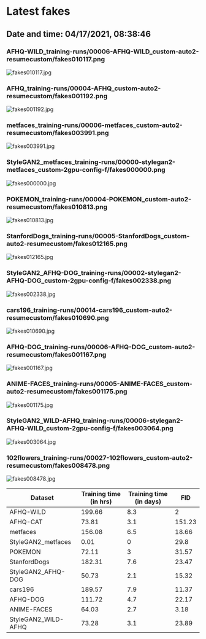 # Latest fakes
## Date and time: 04/17/2021, 08:38:46
### AFHQ-WILD_training-runs/00006-AFHQ-WILD_custom-auto2-resumecustom/fakes010117.png
![fakes010117.jpg](https://i.ibb.co/1Zx1NmV/f7cd92420e8b.jpg "AFHQ-WILD_training-runs/00006-AFHQ-WILD_custom-auto2-resumecustom/fakes010117.png")

### AFHQ_training-runs/00004-AFHQ_custom-auto2-resumecustom/fakes001192.png
![fakes001192.jpg](https://i.ibb.co/kG65FTq/43a8fa563034.jpg "AFHQ_training-runs/00004-AFHQ_custom-auto2-resumecustom/fakes001192.png")

### metfaces_training-runs/00006-metfaces_custom-auto2-resumecustom/fakes003991.png
![fakes003991.jpg](https://i.ibb.co/yfn6X19/24e33b4ba481.jpg "metfaces_training-runs/00006-metfaces_custom-auto2-resumecustom/fakes003991.png")

### StyleGAN2_metfaces_training-runs/00000-stylegan2-metfaces_custom-2gpu-config-f/fakes000000.png
![fakes000000.jpg](https://i.ibb.co/cbp9zyW/7b54b825f705.jpg "StyleGAN2_metfaces_training-runs/00000-stylegan2-metfaces_custom-2gpu-config-f/fakes000000.png")

### POKEMON_training-runs/00004-POKEMON_custom-auto2-resumecustom/fakes010813.png
![fakes010813.jpg](https://i.ibb.co/XF0pz4D/1c06cefd5346.jpg "POKEMON_training-runs/00004-POKEMON_custom-auto2-resumecustom/fakes010813.png")

### StanfordDogs_training-runs/00005-StanfordDogs_custom-auto2-resumecustom/fakes012165.png
![fakes012165.jpg](https://i.ibb.co/stFZ6gx/d947126fe36b.jpg "StanfordDogs_training-runs/00005-StanfordDogs_custom-auto2-resumecustom/fakes012165.png")

### StyleGAN2_AFHQ-DOG_training-runs/00002-stylegan2-AFHQ-DOG_custom-2gpu-config-f/fakes002338.png
![fakes002338.jpg](https://i.ibb.co/xjBsQ7Z/b715a9715706.jpg "StyleGAN2_AFHQ-DOG_training-runs/00002-stylegan2-AFHQ-DOG_custom-2gpu-config-f/fakes002338.png")

### cars196_training-runs/00014-cars196_custom-auto2-resumecustom/fakes010690.png
![fakes010690.jpg](https://i.ibb.co/bFfMfP2/8097a9790796.jpg "cars196_training-runs/00014-cars196_custom-auto2-resumecustom/fakes010690.png")

### AFHQ-DOG_training-runs/00006-AFHQ-DOG_custom-auto2-resumecustom/fakes001167.png
![fakes001167.jpg](https://i.ibb.co/jRGRr50/f35a37dabf02.jpg "AFHQ-DOG_training-runs/00006-AFHQ-DOG_custom-auto2-resumecustom/fakes001167.png")

### ANIME-FACES_training-runs/00005-ANIME-FACES_custom-auto2-resumecustom/fakes001175.png
![fakes001175.jpg](https://i.ibb.co/j4x7WGn/bfdc9ef35a1a.jpg "ANIME-FACES_training-runs/00005-ANIME-FACES_custom-auto2-resumecustom/fakes001175.png")

### StyleGAN2_WILD-AFHQ_training-runs/00006-stylegan2-AFHQ-WILD_custom-2gpu-config-f/fakes003064.png
![fakes003064.jpg](https://i.ibb.co/j4w4C3C/9b3fc586f75c.jpg "StyleGAN2_WILD-AFHQ_training-runs/00006-stylegan2-AFHQ-WILD_custom-2gpu-config-f/fakes003064.png")

### 102flowers_training-runs/00027-102flowers_custom-auto2-resumecustom/fakes008478.png
![fakes008478.jpg](https://i.ibb.co/R3jzJjy/8e04a13dd534.jpg "102flowers_training-runs/00027-102flowers_custom-auto2-resumecustom/fakes008478.png")

| Dataset             |   Training time (in hrs) |   Training time (in days) |    FID |
|---------------------|--------------------------|---------------------------|--------|
| AFHQ-WILD           |                   199.66 |                       8.3 |   2    |
| AFHQ-CAT            |                    73.81 |                       3.1 | 151.23 |
| metfaces            |                   156.08 |                       6.5 |  18.66 |
| StyleGAN2_metfaces  |                     0.01 |                       0   |  29.8  |
| POKEMON             |                    72.11 |                       3   |  31.57 |
| StanfordDogs        |                   182.31 |                       7.6 |  23.47 |
| StyleGAN2_AFHQ-DOG  |                    50.73 |                       2.1 |  15.32 |
| cars196             |                   189.57 |                       7.9 |  11.37 |
| AFHQ-DOG            |                   111.72 |                       4.7 |  22.17 |
| ANIME-FACES         |                    64.03 |                       2.7 |   3.18 |
| StyleGAN2_WILD-AFHQ |                    73.28 |                       3.1 |  23.89 |